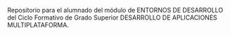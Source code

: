 Repositorio para el alumnado del módulo de ENTORNOS DE DESARROLLO del Ciclo Formativo de Grado Superior DESARROLLO DE APLICACIONES MULTIPLATAFORMA.
